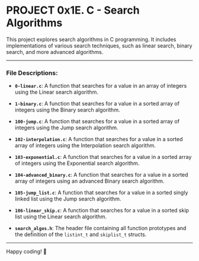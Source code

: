# PROJECT 0x1E. C - Search Algorithms

This project explores search algorithms in C programming. It includes implementations of various search techniques, such as linear search, binary search, and more advanced algorithms.

---

### File Descriptions:

- **`0-linear.c`**: A function that searches for a value in an array of integers using the Linear search algorithm.

- **`1-binary.c`**: A function that searches for a value in a sorted array of integers using the Binary search algorithm.

- **`100-jump.c`**: A function that searches for a value in a sorted array of integers using the Jump search algorithm.

- **`102-interpolation.c`**: A function that searches for a value in a sorted array of integers using the Interpolation search algorithm.

- **`103-exponential.c`**: A function that searches for a value in a sorted array of integers using the Exponential search algorithm.

- **`104-advanced_binary.c`**: A function that searches for a value in a sorted array of integers using an advanced Binary search algorithm.

- **`105-jump_list.c`**: A function that searches for a value in a sorted singly linked list using the Jump search algorithm.

- **`106-linear_skip.c`**: A function that searches for a value in a sorted skip list using the Linear search algorithm.

- **`search_algos.h`**: The header file containing all function prototypes and the definition of the `listint_t` and `skiplist_t` structs.

---

Happy coding! 🚀
